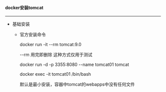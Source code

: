 #### docker安装tomcat

-----------------

* 基础安装

  - 官方安装命令

    docker run -it --rm tomcat:9.0

    --rm 用完即删除   这种方式仅用于测试

    docker run -d -p 3355:8080 --name tomcat01 tomcat

    docker exec -it tomcat01 /bin/bash

    默认是最小安装，容器中tomcat的webapps中没有任何文件

    